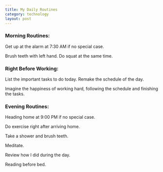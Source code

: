```yaml
---
title: My Daily Routines
category: technology
layout: post
---
```


### Morning Routines:

Get up at the alarm at 7:30 AM if no special case.

Brush teeth with left hand. Do squat at the same time.

### Right Before Working:

List the important tasks to do today.
Remake the schedule of the day.

Imagine the happiness of working hard, following the schedule and finishing the tasks.

### Evening Routines:

Heading home at 9:00 PM if no special case.

Do exercise right after arriving home.

Take a shower and brush teeth.

Meditate.

Review how I did during the day.

Reading before bed.
